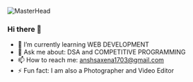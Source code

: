 ![MasterHead](https://miro.medium.com/v2/resize:fit:1100/1*-ntL3Dsvc-dJ5cLGRtSuEw.gif)
### Hi there 👋
- 🌱 I’m currently learning WEB DEVELOPMENT
- 💬 Ask me about: DSA and COMPETITIVE PROGRAMMING
- 📫 How to reach me: anshsaxena1703@gmail.com
- ⚡ Fun fact: I am also a Photographer and Video Editor 
